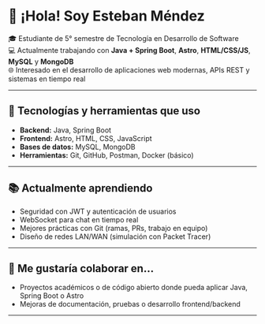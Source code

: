 # 👋 ¡Hola! Soy Esteban Méndez

🎓 Estudiante de 5° semestre de Tecnología en Desarrollo de Software  
💻 Actualmente trabajando con **Java + Spring Boot**, **Astro**, **HTML/CSS/JS**, **MySQL** y **MongoDB**  
🌐 Interesado en el desarrollo de aplicaciones web modernas, APIs REST y sistemas en tiempo real

---

## 🚀 Tecnologías y herramientas que uso
- **Backend:** Java, Spring Boot
- **Frontend:** Astro, HTML, CSS, JavaScript
- **Bases de datos:** MySQL, MongoDB
- **Herramientas:** Git, GitHub, Postman, Docker (básico)

---

## 📚 Actualmente aprendiendo
- Seguridad con JWT y autenticación de usuarios
- WebSocket para chat en tiempo real
- Mejores prácticas con Git (ramas, PRs, trabajo en equipo)
- Diseño de redes LAN/WAN (simulación con Packet Tracer)

---

## 🤝 Me gustaría colaborar en...
- Proyectos académicos o de código abierto donde pueda aplicar Java, Spring Boot o Astro
- Mejoras de documentación, pruebas o desarrollo frontend/backend

---


